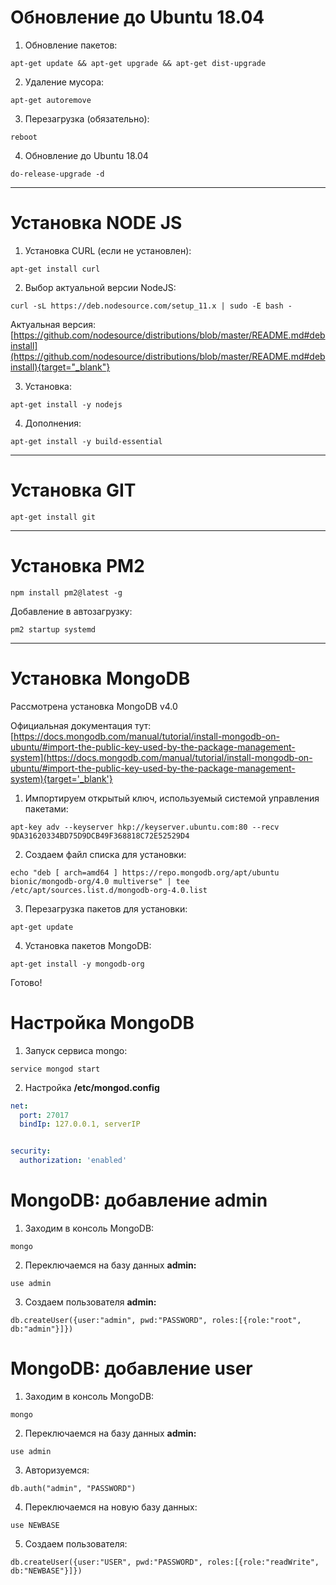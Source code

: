 <!-- TITLE: Базовая настройка сервера -->
<!-- SUBTITLE: A quick summary of Server -->

# Обновление до Ubuntu 18.04
1. Обновление пакетов:

`apt-get update && apt-get upgrade && apt-get dist-upgrade`

2. Удаление мусора:

`apt-get autoremove`

3. Перезагрузка (обязательно):

`reboot`

4. Обновление до Ubuntu 18.04

`do-release-upgrade -d`



-----



# Установка NODE JS
1. Установка CURL (если не установлен):

`apt-get install curl`

2. Выбор актуальной версии NodeJS:

`curl -sL https://deb.nodesource.com/setup_11.x | sudo -E bash -`

Актуальная версия: [https://github.com/nodesource/distributions/blob/master/README.md#debinstall](https://github.com/nodesource/distributions/blob/master/README.md#debinstall){target="_blank"}

3. Установка:

`apt-get install -y nodejs`

4. Дополнения:

`apt-get install -y build-essential`



-----



# Установка GIT

`apt-get install git`



-----


# Установка PM2


`npm install pm2@latest -g`


Добавление в автозагрузку:

`pm2 startup systemd`



-----



# Установка MongoDB

Рассмотрена установка MongoDB v4.0

Официальная документация тут: 
[https://docs.mongodb.com/manual/tutorial/install-mongodb-on-ubuntu/#import-the-public-key-used-by-the-package-management-system](https://docs.mongodb.com/manual/tutorial/install-mongodb-on-ubuntu/#import-the-public-key-used-by-the-package-management-system){target='_blank'}

1. Импортируем открытый ключ, используемый системой управления пакетами: 

`apt-key adv --keyserver hkp://keyserver.ubuntu.com:80 --recv 9DA31620334BD75D9DCB49F368818C72E52529D4`

2. Создаем файл списка для установки:

`echo "deb [ arch=amd64 ] https://repo.mongodb.org/apt/ubuntu bionic/mongodb-org/4.0 multiverse" | tee /etc/apt/sources.list.d/mongodb-org-4.0.list`

3. Перезагрузка пакетов для установки:

`apt-get update`

4. Установка пакетов MongoDB:

`apt-get install -y mongodb-org`

Готово!


# Настройка MongoDB
1. Запуск сервиса mongo:

`service mongod start`

2. Настройка **/etc/mongod.config**


```yaml
net:
  port: 27017
  bindIp: 127.0.0.1, serverIP


security:
  authorization: 'enabled'
```

# MongoDB: добавление admin
1. Заходим в консоль MongoDB:

`mongo` 

2. Переключаемся на базу данных **admin:**

`use admin`

3. Создаем пользователя **admin:**

`db.createUser({user:"admin", pwd:"PASSWORD", roles:[{role:"root", db:"admin"}]})`


# MongoDB: добавление user
1. Заходим в консоль MongoDB:

`mongo` 

2. Переключаемся на базу данных **admin:**

`use admin`

3. Авторизуемся:

`db.auth("admin", "PASSWORD")`

4. Переключаемся на новую базу данных:

`use NEWBASE`

5. Создаем пользователя:

`db.createUser({user:"USER", pwd:"PASSWORD", roles:[{role:"readWrite", db:"NEWBASE"}]})`